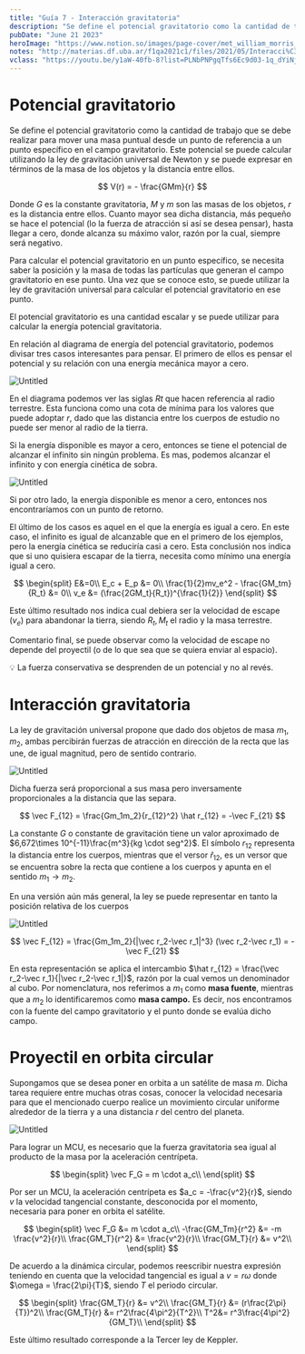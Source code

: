 ```yaml
---
title: "Guía 7 - Interacción gravitatoria"
description: "Se define el potencial gravitatorio como la cantidad de trabajo que se debe realizar para mover una masa puntual desde un punto de referencia a un punto específico en el campo gravitatorio. Este potencial se puede calcular utilizando la ley de gravitación universal de Newton y se puede expresar en términos de la masa de los objetos y la distancia entre ellos."
pubDate: "June 21 2023"
heroImage: "https://www.notion.so/images/page-cover/met_william_morris_1875.jpg"
notes: "http://materias.df.uba.ar/f1qa2021c1/files/2021/05/Interacci%C3%B3n-Gravitatoria.pdf"
vclass: "https://youtu.be/y1aW-40fb-8?list=PLNbPNPgqTfs6Ec9d03-1q_dYiNjJ3WNEF,"
---
```


# Potencial gravitatorio

Se define el potencial gravitatorio como la cantidad de trabajo que se debe realizar para mover una masa puntual desde un punto de referencia a un punto específico en el campo gravitatorio. Este potencial se puede calcular utilizando la ley de gravitación universal de Newton y se puede expresar en términos de la masa de los objetos y la distancia entre ellos.

$$
V(r) = - \frac{GMm}{r}
$$

Donde $G$ es la constante gravitatoria, $M$ y $m$ son las masas de los objetos, $r$ es la distancia entre ellos. Cuanto mayor sea dicha distancia, más pequeño se hace el potencial (lo la fuerza de atracción si así se desea pensar), hasta llegar a cero, donde alcanza su máximo valor, razón por la cual, siempre será negativo.

Para calcular el potencial gravitatorio en un punto específico, se necesita saber la posición y la masa de todas las partículas que generan el campo gravitatorio en ese punto. Una vez que se conoce esto, se puede utilizar la ley de gravitación universal para calcular el potencial gravitatorio en ese punto.

El potencial gravitatorio es una cantidad escalar y se puede utilizar para calcular la energía potencial gravitatoria.

En relación al diagrama de energía del potencial gravitatorio, podemos divisar tres casos interesantes para pensar. El primero de ellos es pensar el potencial y su relación con una energía mecánica mayor a cero.

![Untitled](Gui%CC%81a%207%20-%20Interaccio%CC%81n%20gravitatoria%20b8756f6546c14758bce1a3deed279105/Untitled.png)

En el diagrama podemos ver las siglas $Rt$ que hacen referencia al radio terrestre. Esta funciona como una cota de mínima para los valores que puede adoptar $r$, dado que las distancia entre los cuerpos de estudio no puede ser menor al radio de la tierra.

Si la energía disponible es mayor a cero, entonces se tiene el potencial de alcanzar el infinito sin ningún problema. Es mas, podemos alcanzar el infinito y con energía cinética de sobra.

![Untitled](Gui%CC%81a%207%20-%20Interaccio%CC%81n%20gravitatoria%20b8756f6546c14758bce1a3deed279105/Untitled%201.png)

Si por otro lado, la energía disponible es menor a cero, entonces nos encontraríamos con un punto de retorno.

El último de los casos es aquel en el que la energía es igual a cero. En este caso, el infinito es igual de alcanzable que en el primero de los ejemplos, pero la energía cinética se reduciría casi a cero.
Esta conclusión nos indica que si uno quisiera escapar de la tierra, necesita como mínimo una energía igual a cero.

$$
\begin{split}
E&=0\\
E_c + E_p &= 0\\
\frac{1}{2}mv_e^2 - \frac{GM_tm}{R_t} &= 0\\
v_e &= (\frac{2GM_t}{R_t})^{\frac{1}{2}}
\end{split}
$$

Este último resultado nos indica cual debiera ser la velocidad de escape ($v_e$) para abandonar la tierra, siendo $R_t, M_t$ el radio y la masa terrestre.

Comentario final, se puede observar como la velocidad de escape no depende del proyectil (o de lo que sea que se quiera enviar al espacio).

<aside>
💡 La fuerza conservativa se desprenden de un potencial y no al revés.

</aside>

# Interacción gravitatoria

La ley de gravitación universal propone que dado dos objetos de masa $m_1, m_2$, ambas percibirán fuerzas de atracción en dirección de la recta que las une, de igual magnitud, pero de sentido contrario.

![Untitled](Gui%CC%81a%207%20-%20Interaccio%CC%81n%20gravitatoria%20b8756f6546c14758bce1a3deed279105/Untitled%202.png)

Dicha fuerza será proporcional a sus masa pero inversamente proporcionales a la distancia que las separa.

$$
\vec F_{12} = \frac{Gm_1m_2}{r_{12}^2} \hat r_{12} = -\vec F_{21}
$$

La constante $G$ o constante de gravitación tiene un valor aproximado de $6,672\times 10^{-11}\frac{m^3}{kg \cdot seg^2}$. El símbolo $r_{12}$ representa la distancia entre los cuerpos, mientras que el versor $\hat r_{12}$, es un versor que se encuentra sobre la recta que contiene a los cuerpos y apunta en el sentido $m_1\rightarrow m_2$.

En una versión aún más general, la ley se puede representar en tanto la posición relativa de los cuerpos

![Untitled](Gui%CC%81a%207%20-%20Interaccio%CC%81n%20gravitatoria%20b8756f6546c14758bce1a3deed279105/Untitled%203.png)

$$
\vec F_{12} = \frac{Gm_1m_2}{|\vec r_2-\vec r_1|^3} (\vec r_2-\vec r_1) = -\vec F_{21}
$$

En esta representación se aplica el intercambio $\hat r_{12} = \frac{\vec r_2-\vec r_1}{|\vec r_2-\vec r_1|}$, razón por la cual vemos un denominador al cubo.
Por nomenclatura, nos referimos a $m_1$ como **masa fuente**, mientras que a $m_2$ lo identificaremos como **masa campo.** Es decir, nos encontramos con la fuente del campo gravitatorio y el punto donde se evalúa dicho campo.

# Proyectil en orbita circular

Supongamos que se desea poner en orbita a un satélite de masa $m$. Dicha tarea requiere entre muchas otras cosas, conocer la velocidad necesaria para que el mencionado cuerpo realice un movimiento circular uniforme alrededor de la tierra y a una distancia $r$ del centro del planeta.

![Untitled](Gui%CC%81a%207%20-%20Interaccio%CC%81n%20gravitatoria%20b8756f6546c14758bce1a3deed279105/Untitled%204.png)

Para lograr un MCU, es necesario que la fuerza gravitatoria sea igual al producto de la masa por la aceleración centrípeta.

$$
\begin{split}
\vec F_G = m \cdot a_c\\
\end{split}
$$

Por ser un MCU, la aceleración centrípeta es $a_c = -\frac{v^2}{r}$, siendo $v$ la velocidad tangencial constante, desconocida por el momento, necesaria para poner en orbita el satélite.

$$
\begin{split}
\vec F_G &= m \cdot a_c\\
-\frac{GM_Tm}{r^2} &= -m \frac{v^2}{r}\\
\frac{GM_T}{r^2} &=  \frac{v^2}{r}\\
\frac{GM_T}{r} &=  v^2\\
\end{split}
$$

De acuerdo a la dinámica circular, podemos reescribir nuestra expresión teniendo en cuenta que la velocidad tangencial es igual a $v = r\omega$ donde $\omega = \frac{2\pi}{T}$, siendo $T$ el periodo circular.

$$
\begin{split}
\frac{GM_T}{r} &=  v^2\\
\frac{GM_T}{r} &=  (r\frac{2\pi}{T})^2\\
\frac{GM_T}{r} &=  r^2\frac{4\pi^2}{T^2}\\
T^2&=  r^3\frac{4\pi^2}{GM_T}\\
\end{split}
$$

Este último resultado corresponde a la Tercer ley de Keppler.
